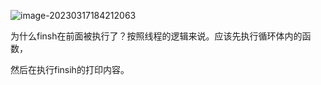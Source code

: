 ![image-20230317184212063](C:\Users\Administrator\AppData\Roaming\Typora\typora-user-images\image-20230317184212063.png)

为什么finsh在前面被执行了？按照线程的逻辑来说。应该先执行循环体内的函数，

然后在执行finsih的打印内容。